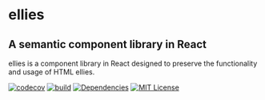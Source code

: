 # ellies
## A semantic component library in React

ellies is a component library in React designed to preserve the functionality and usage of HTML ellies. 

[![codecov][codecov-badge]][codecov]
[![build][build-badge]][build]
[![Dependencies][dependencyci-badge]][dependencyci]
[![MIT License][license-badge]][license]


[codecov-badge]: https://codecov.io/gh/patrickrauls/ellies/branch/master/graph/badge.svg
[codecov]: https://codecov.io/gh/patrickrauls/ellies
[build-badge]: https://travis-ci.org/patrickrauls/ellies.svg
[build]: https://travis-ci.org/patrickrauls/ellies
[dependencyci-badge]: https://dependencyci.com/github/patrickrauls/ellies/badge
[dependencyci]: https://dependencyci.com/github/patrickrauls/ellies
[license-badge]: https://img.shields.io/badge/License-MIT-green.svg
[license]: https://github.com/patrickrauls/ellies/blob/master/other/LICENSE